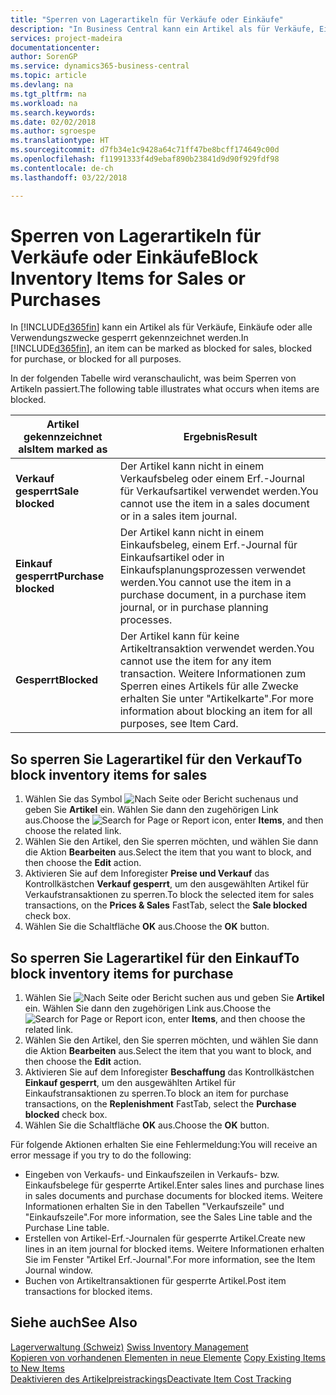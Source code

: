 ```yaml
---
title: "Sperren von Lagerartikeln für Verkäufe oder Einkäufe"
description: "In Business Central kann ein Artikel als für Verkäufe, Einkäufe oder alle Verwendungszwecke gesperrt gekennzeichnet werden."
services: project-madeira
documentationcenter: 
author: SorenGP
ms.service: dynamics365-business-central
ms.topic: article
ms.devlang: na
ms.tgt_pltfrm: na
ms.workload: na
ms.search.keywords: 
ms.date: 02/02/2018
ms.author: sgroespe
ms.translationtype: HT
ms.sourcegitcommit: d7fb34e1c9428a64c71ff47be8bcff174649c00d
ms.openlocfilehash: f11991333f4d9ebaf890b23841d9d90f929fdf98
ms.contentlocale: de-ch
ms.lasthandoff: 03/22/2018

---
```

# <a name="block-inventory-items-for-sales-or-purchases"></a><span data-ttu-id="fb053-103">Sperren von Lagerartikeln für Verkäufe oder Einkäufe</span><span class="sxs-lookup"><span data-stu-id="fb053-103">Block Inventory Items for Sales or Purchases</span></span>
<span data-ttu-id="fb053-104">In [!INCLUDE[d365fin](../../includes/d365fin_md.md)] kann ein Artikel als für Verkäufe, Einkäufe oder alle Verwendungszwecke gesperrt gekennzeichnet werden.</span><span class="sxs-lookup"><span data-stu-id="fb053-104">In [!INCLUDE[d365fin](../../includes/d365fin_md.md)], an item can be marked as blocked for sales, blocked for purchase, or blocked for all purposes.</span></span>  

<span data-ttu-id="fb053-105">In der folgenden Tabelle wird veranschaulicht, was beim Sperren von Artikeln passiert.</span><span class="sxs-lookup"><span data-stu-id="fb053-105">The following table illustrates what occurs when items are blocked.</span></span>  

|<span data-ttu-id="fb053-106">Artikel gekennzeichnet als</span><span class="sxs-lookup"><span data-stu-id="fb053-106">Item marked as</span></span>|<span data-ttu-id="fb053-107">Ergebnis</span><span class="sxs-lookup"><span data-stu-id="fb053-107">Result</span></span>|  
|--------------------|------------|  
|<span data-ttu-id="fb053-108">**Verkauf gesperrt**</span><span class="sxs-lookup"><span data-stu-id="fb053-108">**Sale blocked**</span></span>|<span data-ttu-id="fb053-109">Der Artikel kann nicht in einem Verkaufsbeleg oder einem Erf.-Journal für Verkaufsartikel verwendet werden.</span><span class="sxs-lookup"><span data-stu-id="fb053-109">You cannot use the item in a sales document or in a sales item journal.</span></span>|  
|<span data-ttu-id="fb053-110">**Einkauf gesperrt**</span><span class="sxs-lookup"><span data-stu-id="fb053-110">**Purchase blocked**</span></span>|<span data-ttu-id="fb053-111">Der Artikel kann nicht in einem Einkaufsbeleg, einem Erf.-Journal für Einkaufsartikel oder in Einkaufsplanungsprozessen verwendet werden.</span><span class="sxs-lookup"><span data-stu-id="fb053-111">You cannot use the item in a purchase document, in a purchase item journal, or in purchase planning processes.</span></span>|  
|<span data-ttu-id="fb053-112">**Gesperrt**</span><span class="sxs-lookup"><span data-stu-id="fb053-112">**Blocked**</span></span>|<span data-ttu-id="fb053-113">Der Artikel kann für keine Artikeltransaktion verwendet werden.</span><span class="sxs-lookup"><span data-stu-id="fb053-113">You cannot use the item for any item transaction.</span></span> <span data-ttu-id="fb053-114">Weitere Informationen zum Sperren eines Artikels für alle Zwecke erhalten Sie unter "Artikelkarte".</span><span class="sxs-lookup"><span data-stu-id="fb053-114">For more information about blocking an item for all purposes, see Item Card.</span></span>|  

## <a name="to-block-inventory-items-for-sales"></a><span data-ttu-id="fb053-115">So sperren Sie Lagerartikel für den Verkauf</span><span class="sxs-lookup"><span data-stu-id="fb053-115">To block inventory items for sales</span></span>  

1.  <span data-ttu-id="fb053-116">Wählen Sie das Symbol ![Nach Seite oder Bericht suchen](../../media/ui-search/search_small.png "Nach Seite oder Bericht suchen")aus und geben Sie **Artikel** ein. Wählen Sie dann den zugehörigen Link aus.</span><span class="sxs-lookup"><span data-stu-id="fb053-116">Choose the ![Search for Page or Report](../../media/ui-search/search_small.png "Search for Page or Report icon") icon, enter **Items**, and then choose the related link.</span></span>  
2.  <span data-ttu-id="fb053-117">Wählen Sie den Artikel, den Sie sperren möchten, und wählen Sie dann die Aktion **Bearbeiten** aus.</span><span class="sxs-lookup"><span data-stu-id="fb053-117">Select the item that you want to block, and then choose the **Edit** action.</span></span>  
3.  <span data-ttu-id="fb053-118">Aktivieren Sie auf dem Inforegister **Preise und Verkauf** das Kontrollkästchen **Verkauf gesperrt**, um den ausgewählten Artikel für Verkaufstransaktionen zu sperren.</span><span class="sxs-lookup"><span data-stu-id="fb053-118">To block the selected item for sales transactions, on the **Prices & Sales** FastTab, select the **Sale blocked** check box.</span></span>  
4.  <span data-ttu-id="fb053-119">Wählen Sie die Schaltfläche **OK** aus.</span><span class="sxs-lookup"><span data-stu-id="fb053-119">Choose the **OK** button.</span></span>  

## <a name="to-block-inventory-items-for-purchase"></a><span data-ttu-id="fb053-120">So sperren Sie Lagerartikel für den Einkauf</span><span class="sxs-lookup"><span data-stu-id="fb053-120">To block inventory items for purchase</span></span>  

1.  <span data-ttu-id="fb053-121">Wählen Sie ![Nach Seite oder Bericht suchen](../../media/ui-search/search_small.png "Symbol nach Seite oder Bericht suchen") aus und geben Sie **Artikel** ein. Wählen Sie dann den zugehörigen Link aus.</span><span class="sxs-lookup"><span data-stu-id="fb053-121">Choose the ![Search for Page or Report](../../media/ui-search/search_small.png "Search for Page or Report icon") icon, enter **Items**, and then choose the related link.</span></span>  
2.  <span data-ttu-id="fb053-122">Wählen Sie den Artikel, den Sie sperren möchten, und wählen Sie dann die Aktion **Bearbeiten** aus.</span><span class="sxs-lookup"><span data-stu-id="fb053-122">Select the item that you want to block, and then choose the **Edit** action.</span></span>  
3.  <span data-ttu-id="fb053-123">Aktivieren Sie auf dem Inforegister **Beschaffung** das Kontrollkästchen **Einkauf gesperrt**, um den ausgewählten Artikel für Einkaufstransaktionen zu sperren.</span><span class="sxs-lookup"><span data-stu-id="fb053-123">To block an item for purchase transactions, on the **Replenishment** FastTab, select the **Purchase blocked** check box.</span></span>  
4.  <span data-ttu-id="fb053-124">Wählen Sie die Schaltfläche **OK** aus.</span><span class="sxs-lookup"><span data-stu-id="fb053-124">Choose the **OK** button.</span></span>  

<span data-ttu-id="fb053-125">Für folgende Aktionen erhalten Sie eine Fehlermeldung:</span><span class="sxs-lookup"><span data-stu-id="fb053-125">You will receive an error message if you try to do the following:</span></span>  

- <span data-ttu-id="fb053-126">Eingeben von Verkaufs- und Einkaufszeilen in Verkaufs- bzw. Einkaufsbelege für gesperrte Artikel.</span><span class="sxs-lookup"><span data-stu-id="fb053-126">Enter sales lines and purchase lines in sales documents and purchase documents for blocked items.</span></span> <span data-ttu-id="fb053-127">Weitere Informationen erhalten Sie in den Tabellen "Verkaufszeile" und "Einkaufszeile".</span><span class="sxs-lookup"><span data-stu-id="fb053-127">For more information, see the Sales Line table and the Purchase Line table.</span></span>  
- <span data-ttu-id="fb053-128">Erstellen von Artikel-Erf.-Journalen für gesperrte Artikel.</span><span class="sxs-lookup"><span data-stu-id="fb053-128">Create new lines in an item journal for blocked items.</span></span> <span data-ttu-id="fb053-129">Weitere Informationen erhalten Sie im Fenster "Artikel Erf.-Journal".</span><span class="sxs-lookup"><span data-stu-id="fb053-129">For more information, see the Item Journal window.</span></span>  
- <span data-ttu-id="fb053-130">Buchen von Artikeltransaktionen für gesperrte Artikel.</span><span class="sxs-lookup"><span data-stu-id="fb053-130">Post item transactions for blocked items.</span></span>  

## <a name="see-also"></a><span data-ttu-id="fb053-131">Siehe auch</span><span class="sxs-lookup"><span data-stu-id="fb053-131">See Also</span></span>  
 <span data-ttu-id="fb053-132">[Lagerverwaltung (Schweiz)](swiss-inventory-management.md) </span><span class="sxs-lookup"><span data-stu-id="fb053-132">[Swiss Inventory Management](swiss-inventory-management.md) </span></span>  
 <span data-ttu-id="fb053-133">[Kopieren von vorhandenen Elementen in neue Elemente](how-to-copy-existing-items-to-new-items.md) </span><span class="sxs-lookup"><span data-stu-id="fb053-133">[Copy Existing Items to New Items](how-to-copy-existing-items-to-new-items.md) </span></span>  
 [<span data-ttu-id="fb053-134">Deaktivieren des Artikelpreistrackings</span><span class="sxs-lookup"><span data-stu-id="fb053-134">Deactivate Item Cost Tracking</span></span>](how-to-deactivate-item-cost-tracking.md)

